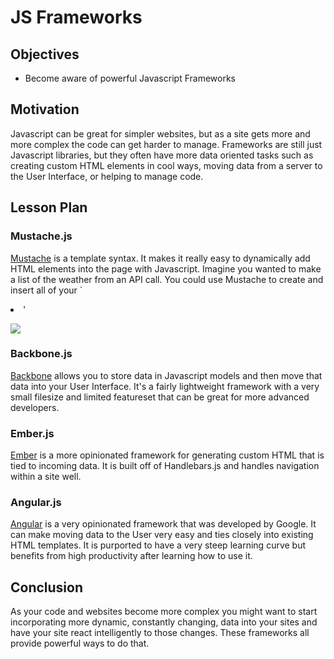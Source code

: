 # JS Frameworks

## Objectives

+ Become aware of powerful Javascript Frameworks

## Motivation

Javascript can be great for simpler websites, but as a site gets more and more complex the code can get harder to manage. Frameworks are still just Javascript libraries, but they often have more data oriented tasks such as creating custom HTML elements in cool ways, moving data from a server to the User Interface, or helping to manage code.

## Lesson Plan

### Mustache.js

[Mustache](https://github.com/janl/mustache.js/) is a template syntax. It makes it really easy to dynamically add HTML elements into the page with Javascript. Imagine you wanted to make a list of the weather from an API call. You could use Mustache to create and insert all of your `<li>'

<img src="https://camo.githubusercontent.com/805474b63e6277e066533c2152e5699e33882345/687474703a2f2f64323477366273726862656839642e636c6f756466726f6e742e6e65742f70686f746f2f615a504e476f6e5f34363073612e676966">

### Backbone.js

[Backbone](http://backbonejs.org/) allows you to store data in Javascript models and then move that data into your User Interface. It's a fairly lightweight framework with a very small filesize and limited featureset that can be great for more advanced developers.

### Ember.js

[Ember](http://emberjs.com/) is a more opinionated framework for generating custom HTML that is tied to incoming data. It is built off of Handlebars.js and handles navigation within a site well.

### Angular.js

[Angular](https://angularjs.org/) is a very opinionated framework that was developed by Google. It can make moving data to the User very easy and ties closely into existing HTML templates. It is purported to have a very steep learning curve but benefits from high productivity after learning how to use it.

## Conclusion

As your code and websites become more complex you might want to start incorporating more dynamic, constantly changing, data into your sites and have your site react intelligently to those changes. These frameworks all provide powerful ways to do that. 